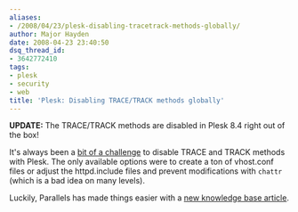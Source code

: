 ```yaml
---
aliases:
- /2008/04/23/plesk-disabling-tracetrack-methods-globally/
author: Major Hayden
date: 2008-04-23 23:40:50
dsq_thread_id:
- 3642772410
tags:
- plesk
- security
- web
title: 'Plesk: Disabling TRACE/TRACK methods globally'
---
```


**UPDATE:** The TRACE/TRACK methods are disabled in Plesk 8.4 right out of the box!

It's always been a [bit of a challenge][1] to disable TRACE and TRACK methods with Plesk. The only available options were to create a ton of vhost.conf files or adjust the httpd.include files and prevent modifications with `chattr` (which is a bad idea on many levels).

Luckily, Parallels has made things easier with a [new knowledge base article][2].

 [1]: http://rackerhacker.com/2007/08/28/apache-disable-trace-and-track-methods/
 [2]: http://kb.parallels.com/en/4638